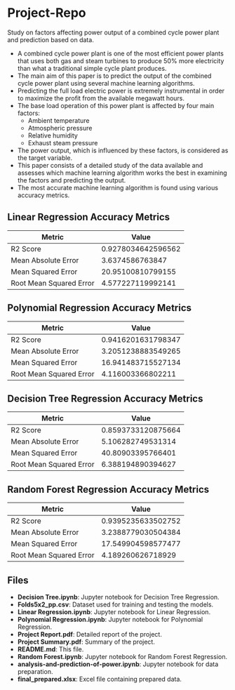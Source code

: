 # Project-Repo
Study on factors affecting power output of a combined cycle power plant and prediction based on data.


- A combined cycle power plant is one of the most efficient power plants that uses both gas and steam turbines to produce 50% more electricity than what a traditional simple cycle plant produces.
- The main aim of this paper is to predict the output of the combined cycle power plant using several machine learning algorithms.
- Predicting the full load electric power is extremely instrumental in order to maximize the profit from the available megawatt hours.
- The base load operation of this power plant is affected by four main factors:
  - Ambient temperature
  - Atmospheric pressure
  - Relative humidity
  - Exhaust steam pressure
- The power output, which is influenced by these factors, is considered as the target variable.
- This paper consists of a detailed study of the data available and assesses which machine learning algorithm works the best in examining the factors and predicting the output.
- The most accurate machine learning algorithm is found using various accuracy metrics.

## Linear Regression Accuracy Metrics

| Metric                  | Value                  |
|-------------------------|------------------------|
| R2 Score                | 0.9278034642596562     |
| Mean Absolute Error     | 3.6374586763847        |
| Mean Squared Error      | 20.95100810799155      |
| Root Mean Squared Error | 4.577227119992141      |

## Polynomial Regression Accuracy Metrics

| Metric                  | Value                  |
|-------------------------|------------------------|
| R2 Score                | 0.9416201631798347     |
| Mean Absolute Error     | 3.2051238883549265     |
| Mean Squared Error      | 16.941483715527134     |
| Root Mean Squared Error | 4.116003366802211      |

## Decision Tree Regression Accuracy Metrics

| Metric                  | Value                  |
|-------------------------|------------------------|
| R2 Score                | 0.8593733120875664     |
| Mean Absolute Error     | 5.106282749531314      |
| Mean Squared Error      | 40.80903395766401      |
| Root Mean Squared Error | 6.388194890394627      |

## Random Forest Regression Accuracy Metrics

| Metric                  | Value                  |
|-------------------------|------------------------|
| R2 Score                | 0.9395235633502752     |
| Mean Absolute Error     | 3.2388779030504384     |
| Mean Squared Error      | 17.549904598577477     |
| Root Mean Squared Error | 4.189260626718929      |

## Files

- **Decision Tree.ipynb**: Jupyter notebook for Decision Tree Regression.
- **Folds5x2_pp.csv**: Dataset used for training and testing the models.
- **Linear Regression.ipynb**: Jupyter notebook for Linear Regression.
- **Polynomial Regression.ipynb**: Jupyter notebook for Polynomial Regression.
- **Project Report.pdf**: Detailed report of the project.
- **Project Summary.pdf**: Summary of the project.
- **README.md**: This file.
- **Random Forest.ipynb**: Jupyter notebook for Random Forest Regression.
- **analysis-and-prediction-of-power.ipynb**: Jupyter notebook for data preparation.
- **final_prepared.xlsx**: Excel file containing prepared data.
